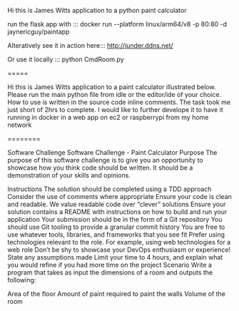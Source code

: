 Hi this is James Witts application to a python paint calculator

run the flask app with ::: docker run --platform linux/arm64/v8 -p 80:80 -d jaynericguy/paintapp

Alteratively see it in action here::: http://junder.ddns.net/

Or use it locally ::: python CmdRoom.py

=====

Hi this is James Witts application to a paint calculator illustrated below.
Please run the main python file from idle or the editor/ide of your choice.
How to use is written in the source code inline comments.
The task took me just short of 2hrs to complete. I would like to further develope it to have it running 
in docker in a web app on ec2 or raspberrypi from my home network

========

Software Challenge
Software Challenge - Paint Calculator
Purpose
The purpose of this software challenge is to give you an opportunity to showcase how you think code should be written. It should be a demonstration of your skills and opinions.

Instructions
The solution should be completed using a TDD approach
Consider the use of comments where appropriate
Ensure your code is clean and readable. We value readable code over “clever” solutions
Ensure your solution contains a README with instructions on how to build and run your application
Your submission should be in the form of a Git repository
You should use Git tooling to provide a granular commit history
You are free to use whatever tools, libraries, and frameworks that you see fit
Prefer using technologies relevant to the role. For example, using web technologies for a web role
Don’t be shy to showcase your DevOps enthusiasm or experience!
State any assumptions made
Limit your time to 4 hours, and explain what you would refine if you had more time on the project
Scenario
Write a program that takes as input the dimensions of a room and outputs the following:

Area of the floor
Amount of paint required to paint the walls
Volume of the room
